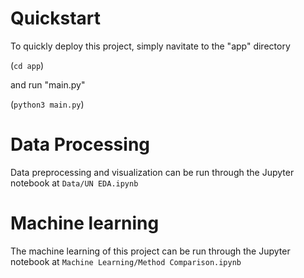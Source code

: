 # Quickstart
To quickly deploy this project, simply navitate to the "app" directory 

(`cd app`) 

and run "main.py" 

(`python3 main.py`)

# Data Processing
Data preprocessing and visualization can be run through the Jupyter notebook at ```Data/UN EDA.ipynb```

# Machine learning
The machine learning of this project can be run through the Jupyter notebook at ```Machine Learning/Method Comparison.ipynb```
